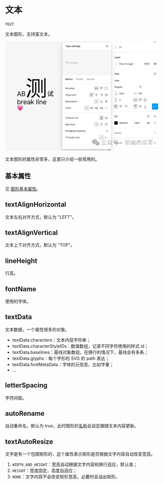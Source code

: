 

# 文本

`TEXT`

文本图形，支持富文本。

![](../static/fig-text.jpg)

文本图形的属性非常多，这里只介绍一些常用的。

## 基本属性

见 [图形基本属性](/graphics/basic)。

## textAlignHorizontal

文本左右对齐方式，默认为 "LEFT"。

## textAlignVertical

文本上下对齐方式，默认为 "TOP"。

## lineHeight

行高。

## fontName

使用的字体。

## textData

文本数据，一个属性很多的对象。

- textData.characters：文本内容字符串；
- textData.characterStyleIDs：数值数组，记录不同字符使用的样式 id；
- textData.baselines：基线对象数组，在换行的情况下，基线会有多条；
- textData.glyphs：每个字形的 SVG 的 path 表达；
- textData.fontMetaData：字体的元信息，比如字重；
- ...

## letterSpacing

字符间距。

## autoRename

自动重命名，默认为 true，此时图形的[名称](./graphics#name)会自定跟随文本内容更新。

## textAutoResize

文字是有一个包围矩形的，这个属性表示矩形是否根据文字内容自动改变宽高。

1. `WIDTH_AND_HEIGHT`：宽高自动根据文字内容和换行适应，默认值；
2. `HEIGHT`：宽度固定，高度自适应；
3. `NONE`：文字内容不会改变矩形宽高，必要时会溢出矩形。
